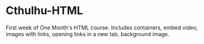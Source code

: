 # Cthulhu-HTML
First week of One Month's HTML course. Includes containers, embed video, images with links, opening links in a new tab, background image.
